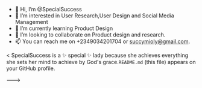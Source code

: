 - 👋 Hi, I’m @SpecialSuccess
- 👀 I’m interested in User Research,User Design and Social Media Management
- 🌱 I’m currently learning Product Design
- 💞️ I’m looking to collaborate on Product design and research.
- 📫 You can reach me on +2349034201704 or succymioly@gmail.com.

<
SpecialSuccess is a ✨ special ✨ lady because she achieves everything she sets her mind to achieve by God's grace.`README.md` (this file) appears on your GitHub profile.

--->
